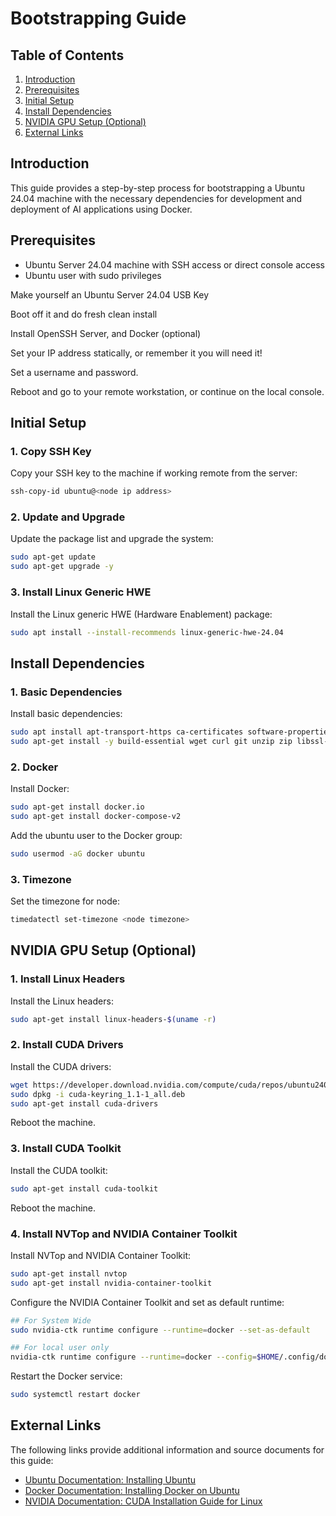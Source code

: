 # Bootstrapping Guide

## Table of Contents

1. [Introduction](#introduction)
2. [Prerequisites](#prerequisites)
3. [Initial Setup](#initial-setup)
4. [Install Dependencies](#install-dependencies)
5. [NVIDIA GPU Setup (Optional)](#nvidia-gpu-setup-optional)
8. [External Links](#external-links)

## Introduction

This guide provides a step-by-step process for bootstrapping a Ubuntu 24.04 machine with the necessary dependencies for development and deployment of AI applications using Docker.

## Prerequisites

* Ubuntu Server 24.04 machine with SSH access or direct console access
* Ubuntu user with sudo privileges

Make yourself an Ubuntu Server 24.04 USB Key

Boot off it and do fresh clean install

Install OpenSSH Server, and Docker (optional)

Set your IP address statically, or remember it you will need it!

Set a username and password.

Reboot and go to your remote workstation, or continue on the local console.

## Initial Setup

### 1. Copy SSH Key

Copy your SSH key to the machine if working remote from the server:

```bash
ssh-copy-id ubuntu@<node ip address>
```

### 2. Update and Upgrade

Update the package list and upgrade the system:

```bash
sudo apt-get update
sudo apt-get upgrade -y
```

### 3. Install Linux Generic HWE

Install the Linux generic HWE (Hardware Enablement) package:

```bash
sudo apt install --install-recommends linux-generic-hwe-24.04
```

## Install Dependencies

### 1. Basic Dependencies

Install basic dependencies:

```bash
sudo apt install apt-transport-https ca-certificates software-properties-common
sudo apt-get install -y build-essential wget curl git unzip zip libssl-dev libreadline-dev zlib1g-dev cmake python3 python3-pip python3-venv python3-dev htop nfs-common
```

### 2. Docker

Install Docker:

```bash
sudo apt-get install docker.io
sudo apt-get install docker-compose-v2
```

Add the ubuntu user to the Docker group:

```bash
sudo usermod -aG docker ubuntu
```

### 3. Timezone

Set the timezone for node:

```bash
timedatectl set-timezone <node timezone>
```

## NVIDIA GPU Setup (Optional)

### 1. Install Linux Headers

Install the Linux headers:

```bash
sudo apt-get install linux-headers-$(uname -r)
```

### 2. Install CUDA Drivers

Install the CUDA drivers:

```bash
wget https://developer.download.nvidia.com/compute/cuda/repos/ubuntu2404/x86_64/cuda-keyring_1.1-1_all.deb
sudo dpkg -i cuda-keyring_1.1-1_all.deb
sudo apt-get install cuda-drivers
```

Reboot the machine.

### 3. Install CUDA Toolkit

Install the CUDA toolkit:

```bash
sudo apt-get install cuda-toolkit
```

Reboot the machine.

### 4. Install NVTop and NVIDIA Container Toolkit

Install NVTop and NVIDIA Container Toolkit:

```bash
sudo apt-get install nvtop
sudo apt-get install nvidia-container-toolkit
```

Configure the NVIDIA Container Toolkit and set as default runtime:

```bash
## For System Wide
sudo nvidia-ctk runtime configure --runtime=docker --set-as-default

## For local user only
nvidia-ctk runtime configure --runtime=docker --config=$HOME/.config/docker/daemon.json --set-as-default
```

Restart the Docker service:

```bash
sudo systemctl restart docker
```

## External Links

The following links provide additional information and source documents for this guide:

* [Ubuntu Documentation: Installing Ubuntu](https://ubuntu.com/tutorials/install-ubuntu-desktop)
* [Docker Documentation: Installing Docker on Ubuntu](https://docs.docker.com/engine/install/ubuntu/)
* [NVIDIA Documentation: CUDA Installation Guide for Linux](https://docs.nvidia.com/cuda/cuda-installation-guide-linux/index.html)
